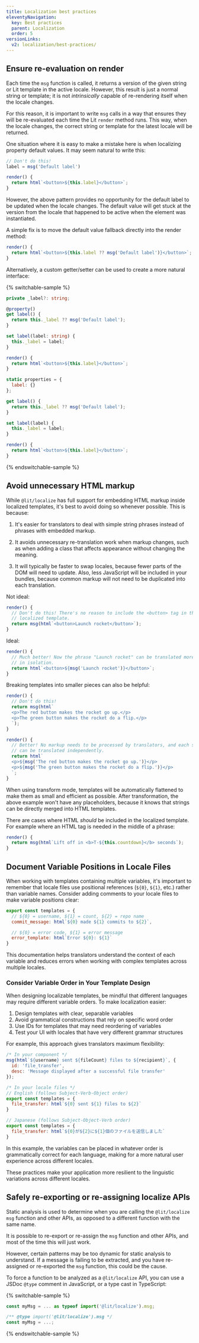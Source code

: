 ```yaml
---
title: Localization best practices
eleventyNavigation:
  key: Best practices
  parent: Localization
  order: 5
versionLinks:
  v2: localization/best-practices/
---
```



## Ensure re-evaluation on render

Each time the `msg` function is called, it returns a version of the given string
or Lit template in the active locale. However, this result is just a normal
string or template; it is not *intrinsically* capable of re-rendering itself
when the locale changes.

For this reason, it is important to write `msg` calls in a way that ensures they
will be re-evaluated each time the Lit `render` method runs. This way, when the
locale changes, the correct string or template for the latest locale will be
returned.

One situation where it is easy to make a mistake here is when localizing
property default values. It may seem natural to write this:

```js
// Don't do this!
label = msg('Default label')

render() {
  return html`<button>${this.label}</button>`;
}
```

However, the above pattern provides no opportunity for the default label to be
updated when the locale changes. The default value will get stuck at the version
from the locale that happened to be active when the element was instantiated.

A simple fix is to move the default value fallback directly into the render
method:

```js
render() {
  return html`<button>${this.label ?? msg('Default label')}</button>`;
}
```

Alternatively, a custom getter/setter can be used to create a more natural
interface:

{% switchable-sample %}

```ts
private _label?: string;

@property()
get label() {
  return this._label ?? msg('Default label');
}

set label(label: string) {
  this._label = label;
}

render() {
  return html`<button>${this.label}</button>`;
}
```

```js
static properties = {
  label: {}
};

get label() {
  return this._label ?? msg('Default label');
}

set label(label) {
  this._label = label;
}

render() {
  return html`<button>${this.label}</button>`;
}
```

{% endswitchable-sample %}

## Avoid unnecessary HTML markup

While `@lit/localize` has full support for embedding HTML markup inside
localized templates, it's best to avoid doing so whenever possible. This is
because:

1. It's easier for translators to deal with simple string phrases instead of
   phrases with embedded markup.

2. It avoids unnecessary re-translation work when markup changes, such as when
   adding a class that affects appearance without changing the meaning.

3. It will typically be faster to swap locales, because fewer parts of the DOM
   will need to update. Also, less JavaScript will be included in your bundles,
   because common markup will not need to be duplicated into each translation.


Not ideal:
```js
render() {
  // Don't do this! There's no reason to include the <button> tag in this
  // localized template.
  return msg(html`<button>Launch rocket</button>`);
}
```

Ideal:
```js
render() {
  // Much better! Now the phrase "Launch rocket" can be translated more easily
  // in isolation.
  return html`<button>${msg('Launch rocket')}</button>`;
}
```

Breaking templates into smaller pieces can also be helpful:

```js
render() {
  // Don't do this!
  return msg(html`
  <p>The red button makes the rocket go up.</p>
  <p>The green button makes the rocket do a flip.</p>
  `);
}
```

```js
render() {
  // Better! No markup needs to be processed by translators, and each sentence
  // can be translated independently.
  return html`
  <p>${msg('The red button makes the rocket go up.')}</p>
  <p>${msg('The green button makes the rocket do a flip.')}</p>
  `;
}
```

<div class="alert alert-info">

When using transform mode, templates will be automatically flattened to make
them as small and efficient as possible. After transformation, the above example
won't have any placeholders, because it knows that strings can be directly
merged into HTML templates.

</div>

There are cases where HTML *should* be included in the localized template. For
example where an HTML tag is needed in the middle of a phrase:

```js
render() {
  return msg(html`Lift off in <b>T-${this.countdown}</b> seconds`);
}
```

## Document Variable Positions in Locale Files

When working with templates containing multiple variables, it's important to remember that locale files use positional references (`${0}`, `${1}`, etc.) rather than variable names. Consider adding comments to your locale files to make variable positions clear:

```js
export const templates = {
  // ${0} = username, ${1} = count, ${2} = repo name
  commit_message: html`${0} made ${1} commits to ${2}`,

  // ${0} = error code, ${1} = error message
  error_template: html`Error ${0}: ${1}`
}
```

This documentation helps translators understand the context of each variable and reduces errors when working with complex templates across multiple locales.

### Consider Variable Order in Your Template Design

When designing localizable templates, be mindful that different languages may require different variable orders. To make localization easier:

1. Design templates with clear, separable variables
2. Avoid grammatical constructions that rely on specific word order
3. Use IDs for templates that may need reordering of variables
4. Test your UI with locales that have very different grammar structures

For example, this approach gives translators maximum flexibility:

```js
/* In your component */
msg(html`${username} sent ${fileCount} files to ${recipient}`, {
  id: 'file_transfer',
  desc: 'Message displayed after a successful file transfer'
});

/* In your locale files */
// English (follows Subject-Verb-Object order)
export const templates = {
  file_transfer: html`${0} sent ${1} files to ${2}`
}

// Japanese (follows Subject-Object-Verb order)
export const templates = {
  file_transfer: html`${0}が${2}に${1}個のファイルを送信しました`
}
```

In this example, the variables can be placed in whatever order is grammatically correct for each language, making for a more natural user experience across different locales.

These practices make your application more resilient to the linguistic variations across different locales.

## Safely re-exporting or re-assigning localize APIs

Static analysis is used to determine when you are calling the `@lit/localize`
`msg` function and other APIs, as opposed to a different function with the same
name.

It is possible to re-export or re-assign the `msg` function and other APIs, and
most of the time this will just work.

However, certain patterns may be too dynamic for static analysis to understand.
If a message is failing to be extracted, and you have re-assigned or re-exported
the `msg` function, this could be the cause.

To force a function to be analyzed as a `@lit/localize` API, you can use a JSDoc
`@type` comment in JavaScript, or a type cast in TypeScript:

{% switchable-sample %}

```ts
const myMsg = ... as typeof import('@lit/localize').msg;
```

```js
/** @type import('@lit/localize').msg */
const myMsg = ...;
```

{% endswitchable-sample %}
